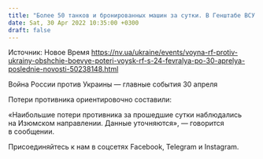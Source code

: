 ```yaml
---
title: "Более 50 танков и бронированных машин за сутки. В Генштабе ВСУ назвали потери российских оккупантов с начала войны против Украины"
date: Sat, 30 Apr 2022 10:35:00 +0300
draft: false
---
```

Источник: Новое Время https://nv.ua/ukraine/events/voyna-rf-protiv-ukrainy-obshchie-boevye-poteri-voysk-rf-s-24-fevralya-po-30-aprelya-poslednie-novosti-50238148.html


Война России против Украины — главные события 30 апреля

Потери противника ориентировочно составили:

 «Наибольшие потери противника за прошедшие сутки наблюдались на Изюмском направлении. Данные уточняются», — говорится в сообщении.

Присоединяйтесь к нам в соцсетях Facebook, Telegram и Instagram.
